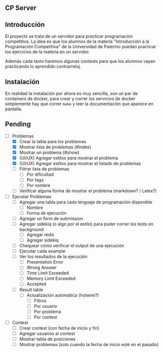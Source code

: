 CP Server
----------------------------------------------

## Introducción

El proyecto se trata de un servidor para practicar programación competitiva. La idea es que los alumnos de la materia
"Introducción a la Programación Competitiva" de la Universidad de Palermo puedan practicar los ejercicios de la materia
en un servidor.

Además cada tanto haremos algunas contests para que los alumnos vayan practicando lo aprendido contrarreloj.

## Instalación

En realidad la instalación por ahora es muy sencilla, son un par de containers de docker, para crear y correr los
servicios de docker simplemente hay que correr `make` y leer la documentación que aparece en pantalla.

## Pending

- [ ] Problemas
  - [X] Crear la tabla para los problemas
  - [X] Mostrar lista de problemas (#index)
  - [X] Mostrar un problema (#show)
  - [X] (UI/UX) Agregar estilos para mostrar el problema
  - [X] (UI/UX) Agregar estilos para mostrar el listado de problemas
  - [ ] Filtrar lista de problemas
    - [ ] Por dificultad
    - [ ] Por tags
    - [ ] Por nombre
  - [ ] Verificar alguna forma de mostrar el problema (markdown? / Latex?)

- [ ] Ejecutar Problemas
    - [ ] Agregar una tabla para cada lenguaje de programación disponible
        - [ ] Nombre
        - [ ] Forma de ejecución
    - [ ] Agregar un form de submission
    - [ ] Agregar sidekiq (o algo por el estilo) para poder correr los tests en background
        - [ ] Agregar redis
        - [ ] Agregar sidekiq
    - [ ] Chequear cómo verificar el output de una ejecución
    - [ ] Ejecutar cada example
    - [ ] Ver los resultados de la ejecución
      - [ ] Presentation Error
      - [ ] Wrong Answer
      - [ ] Time Limit Exceeded
      - [ ] Memory Limit Exceeded
      - [ ] Accepted
    - [ ] Result table
        - [ ] Actualización automática (hotwire?)
            - [ ] Filtros
            - [ ] Por usuario
            - [ ] Por problema
            - [ ] Por contest

- [ ] Contest
  - [ ] Crear contest (con fecha de inicio y fin)
  - [ ] Agregar usuarios al contest
  - [ ] Mostrar tabla de posiciones
  - [ ] Mostrar problemas (solo cuando la fecha de inicio esté en el pasado)
